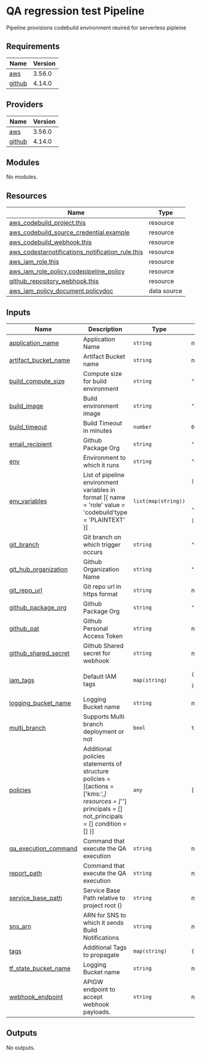 # QA regression test Pipeline
Pipeline provisions codebuild environment reuired for serverless pipleine
<!-- BEGINNING OF PRE-COMMIT-TERRAFORM DOCS HOOK -->
## Requirements

| Name | Version |
|------|---------|
| <a name="requirement_aws"></a> [aws](#requirement\_aws) | 3.56.0 |
| <a name="requirement_github"></a> [github](#requirement\_github) | 4.14.0 |

## Providers

| Name | Version |
|------|---------|
| <a name="provider_aws"></a> [aws](#provider\_aws) | 3.56.0 |
| <a name="provider_github"></a> [github](#provider\_github) | 4.14.0 |

## Modules

No modules.

## Resources

| Name | Type |
|------|------|
| [aws_codebuild_project.this](https://registry.terraform.io/providers/hashicorp/aws/3.56.0/docs/resources/codebuild_project) | resource |
| [aws_codebuild_source_credential.example](https://registry.terraform.io/providers/hashicorp/aws/3.56.0/docs/resources/codebuild_source_credential) | resource |
| [aws_codebuild_webhook.this](https://registry.terraform.io/providers/hashicorp/aws/3.56.0/docs/resources/codebuild_webhook) | resource |
| [aws_codestarnotifications_notification_rule.this](https://registry.terraform.io/providers/hashicorp/aws/3.56.0/docs/resources/codestarnotifications_notification_rule) | resource |
| [aws_iam_role.this](https://registry.terraform.io/providers/hashicorp/aws/3.56.0/docs/resources/iam_role) | resource |
| [aws_iam_role_policy.codepipeline_policy](https://registry.terraform.io/providers/hashicorp/aws/3.56.0/docs/resources/iam_role_policy) | resource |
| [github_repository_webhook.this](https://registry.terraform.io/providers/hashicorp/github/4.14.0/docs/resources/repository_webhook) | resource |
| [aws_iam_policy_document.policydoc](https://registry.terraform.io/providers/hashicorp/aws/3.56.0/docs/data-sources/iam_policy_document) | data source |

## Inputs

| Name | Description | Type | Default | Required |
|------|-------------|------|---------|:--------:|
| <a name="input_application_name"></a> [application\_name](#input\_application\_name) | Application Name | `string` | n/a | yes |
| <a name="input_artifact_bucket_name"></a> [artifact\_bucket\_name](#input\_artifact\_bucket\_name) | Artifact Bucket name | `string` | n/a | yes |
| <a name="input_build_compute_size"></a> [build\_compute\_size](#input\_build\_compute\_size) | Compute size for build environment | `string` | `"BUILD_GENERAL1_SMALL"` | no |
| <a name="input_build_image"></a> [build\_image](#input\_build\_image) | Build environment image | `string` | `"aws/codebuild/standard:4.0"` | no |
| <a name="input_build_timeout"></a> [build\_timeout](#input\_build\_timeout) | Build Timeout in minutes | `number` | `60` | no |
| <a name="input_email_recipient"></a> [email\_recipient](#input\_email\_recipient) | Github Package Org | `string` | `"tech.engineers@homeloanexperts.com.au"` | no |
| <a name="input_env"></a> [env](#input\_env) | Environment to which it runs | `string` | `"dev"` | no |
| <a name="input_env_variables"></a> [env\_variables](#input\_env\_variables) | List of pipeline environment variables in format [{ name  = 'role' value = 'codebuild'type  = 'PLAINTEXT' }] | `list(map(string))` | <pre>[<br>  {<br>    "name": "role",<br>    "type": "PLAINTEXT",<br>    "value": "codebuild"<br>  }<br>]</pre> | no |
| <a name="input_git_branch"></a> [git\_branch](#input\_git\_branch) | Git branch on which trigger occurs | `string` | `"develop"` | no |
| <a name="input_git_hub_organization"></a> [git\_hub\_organization](#input\_git\_hub\_organization) | Github Organization Name | `string` | `"hlexperts"` | no |
| <a name="input_git_repo_url"></a> [git\_repo\_url](#input\_git\_repo\_url) | Git repo url in https format | `string` | n/a | yes |
| <a name="input_github_package_org"></a> [github\_package\_org](#input\_github\_package\_org) | Github Package Org | `string` | `"hlexperts"` | no |
| <a name="input_github_pat"></a> [github\_pat](#input\_github\_pat) | Github Personal Access Token | `string` | n/a | yes |
| <a name="input_github_shared_secret"></a> [github\_shared\_secret](#input\_github\_shared\_secret) | Github Shared secret for webhook | `string` | n/a | yes |
| <a name="input_iam_tags"></a> [iam\_tags](#input\_iam\_tags) | Default IAM tags | `map(string)` | <pre>{<br>  "role": "codebuild"<br>}</pre> | no |
| <a name="input_logging_bucket_name"></a> [logging\_bucket\_name](#input\_logging\_bucket\_name) | Logging Bucket name | `string` | n/a | yes |
| <a name="input_multi_branch"></a> [multi\_branch](#input\_multi\_branch) | Supports Multi branch deployment or not | `bool` | `true` | no |
| <a name="input_policies"></a> [policies](#input\_policies) | Additional policies statements of structure policies = [{actions = ['kms:*',] resources = ['*'] principals     = [] not\_principals = [] condition      = [] }] | `any` | `[]` | no |
| <a name="input_qa_execution_command"></a> [qa\_execution\_command](#input\_qa\_execution\_command) | Command that execute the QA execution | `string` | n/a | yes |
| <a name="input_report_path"></a> [report\_path](#input\_report\_path) | Command that execute the QA execution | `string` | n/a | yes |
| <a name="input_service_base_path"></a> [service\_base\_path](#input\_service\_base\_path) | Service Base Path relative to project root () | `string` | n/a | yes |
| <a name="input_sns_arn"></a> [sns\_arn](#input\_sns\_arn) | ARN for SNS to which it sends Build Notifications | `string` | n/a | yes |
| <a name="input_tags"></a> [tags](#input\_tags) | Additional Tags to propagate | `map(string)` | `{}` | no |
| <a name="input_tf_state_bucket_name"></a> [tf\_state\_bucket\_name](#input\_tf\_state\_bucket\_name) | Logging Bucket name | `string` | n/a | yes |
| <a name="input_webhook_endpoint"></a> [webhook\_endpoint](#input\_webhook\_endpoint) | APIGW endpoint to accept webhook payloads. | `string` | n/a | yes |

## Outputs

No outputs.
<!-- END OF PRE-COMMIT-TERRAFORM DOCS HOOK -->